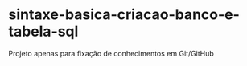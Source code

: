 # sintaxe-basica-criacao-banco-e-tabela-sql
Projeto apenas para fixação de conhecimentos em Git/GitHub

